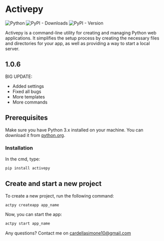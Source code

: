 # Activepy

![Python](https://img.shields.io/badge/language-Python-blue.svg)
![PyPI - Downloads](https://img.shields.io/pypi/dm/activepy)
![PyPI - Version](https://img.shields.io/pypi/v/activepy)  <!-- Replace 'activepy' with your actual package name -->


Activepy is a command-line utility for creating and managing Python web applications. It simplifies the setup process by creating the necessary files and directories for your app, as well as providing a way to start a local server.

## 1.0.6
BIG UPDATE:
- Added settings
- Fixed all bugs
- More templates
- More commands

## Prerequisites

Make sure you have Python 3.x installed on your machine. You can download it from [python.org](https://www.python.org/downloads/).

### Installation

In the cmd, type:
```bash
pip install activepy
```

## Create and start a new project
To create a new project, run the following command:
```bash
actpy createapp app_name
```

Now, you can start the app:
```bash
actpy start app_name
```
Any questions? Contact me on cardellasimone10@gmail.com